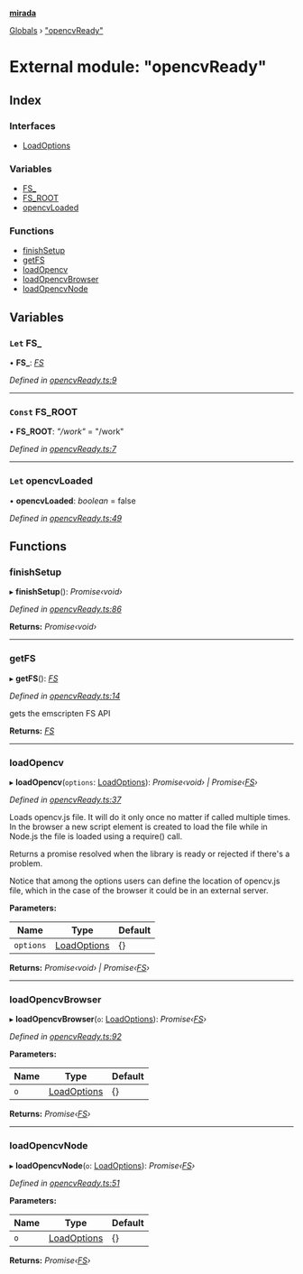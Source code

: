 **[mirada](../README.md)**

[Globals](../README.md) › ["opencvReady"](_opencvready_.md)

# External module: "opencvReady"

## Index

### Interfaces

* [LoadOptions](../interfaces/_opencvready_.loadoptions.md)

### Variables

* [FS_](_opencvready_.md#let-fs_)
* [FS_ROOT](_opencvready_.md#const-fs_root)
* [opencvLoaded](_opencvready_.md#let-opencvloaded)

### Functions

* [finishSetup](_opencvready_.md#finishsetup)
* [getFS](_opencvready_.md#getfs)
* [loadOpencv](_opencvready_.md#loadopencv)
* [loadOpencvBrowser](_opencvready_.md#loadopencvbrowser)
* [loadOpencvNode](_opencvready_.md#loadopencvnode)

## Variables

### `Let` FS_

• **FS_**: *[FS](../interfaces/_types_emscripten_.fs.md)*

*Defined in [opencvReady.ts:9](https://github.com/cancerberoSgx/mirada/blob/cd60774/mirada/src/opencvReady.ts#L9)*

___

### `Const` FS_ROOT

• **FS_ROOT**: *"/work"* = "/work"

*Defined in [opencvReady.ts:7](https://github.com/cancerberoSgx/mirada/blob/cd60774/mirada/src/opencvReady.ts#L7)*

___

### `Let` opencvLoaded

• **opencvLoaded**: *boolean* = false

*Defined in [opencvReady.ts:49](https://github.com/cancerberoSgx/mirada/blob/cd60774/mirada/src/opencvReady.ts#L49)*

## Functions

###  finishSetup

▸ **finishSetup**(): *Promise‹void›*

*Defined in [opencvReady.ts:86](https://github.com/cancerberoSgx/mirada/blob/cd60774/mirada/src/opencvReady.ts#L86)*

**Returns:** *Promise‹void›*

___

###  getFS

▸ **getFS**(): *[FS](../interfaces/_types_emscripten_.fs.md)*

*Defined in [opencvReady.ts:14](https://github.com/cancerberoSgx/mirada/blob/cd60774/mirada/src/opencvReady.ts#L14)*

gets the emscripten FS API

**Returns:** *[FS](../interfaces/_types_emscripten_.fs.md)*

___

###  loadOpencv

▸ **loadOpencv**(`options`: [LoadOptions](../interfaces/_opencvready_.loadoptions.md)): *Promise‹void› | Promise‹[FS](../interfaces/_types_emscripten_.fs.md)›*

*Defined in [opencvReady.ts:37](https://github.com/cancerberoSgx/mirada/blob/cd60774/mirada/src/opencvReady.ts#L37)*

Loads opencv.js file. It will do it only once no matter if called multiple times.
In the browser a new script element is created to load the file while in Node.js
the file is loaded using a require() call.

Returns a promise resolved when the library is ready or rejected if there's a problem.

Notice that among the options users can define the location of opencv.js file, which
in the case of the browser it could be in an external server.

**Parameters:**

Name | Type | Default |
------ | ------ | ------ |
`options` | [LoadOptions](../interfaces/_opencvready_.loadoptions.md) |  {} |

**Returns:** *Promise‹void› | Promise‹[FS](../interfaces/_types_emscripten_.fs.md)›*

___

###  loadOpencvBrowser

▸ **loadOpencvBrowser**(`o`: [LoadOptions](../interfaces/_opencvready_.loadoptions.md)): *Promise‹[FS](../interfaces/_types_emscripten_.fs.md)›*

*Defined in [opencvReady.ts:92](https://github.com/cancerberoSgx/mirada/blob/cd60774/mirada/src/opencvReady.ts#L92)*

**Parameters:**

Name | Type | Default |
------ | ------ | ------ |
`o` | [LoadOptions](../interfaces/_opencvready_.loadoptions.md) |  {} |

**Returns:** *Promise‹[FS](../interfaces/_types_emscripten_.fs.md)›*

___

###  loadOpencvNode

▸ **loadOpencvNode**(`o`: [LoadOptions](../interfaces/_opencvready_.loadoptions.md)): *Promise‹[FS](../interfaces/_types_emscripten_.fs.md)›*

*Defined in [opencvReady.ts:51](https://github.com/cancerberoSgx/mirada/blob/cd60774/mirada/src/opencvReady.ts#L51)*

**Parameters:**

Name | Type | Default |
------ | ------ | ------ |
`o` | [LoadOptions](../interfaces/_opencvready_.loadoptions.md) |  {} |

**Returns:** *Promise‹[FS](../interfaces/_types_emscripten_.fs.md)›*
